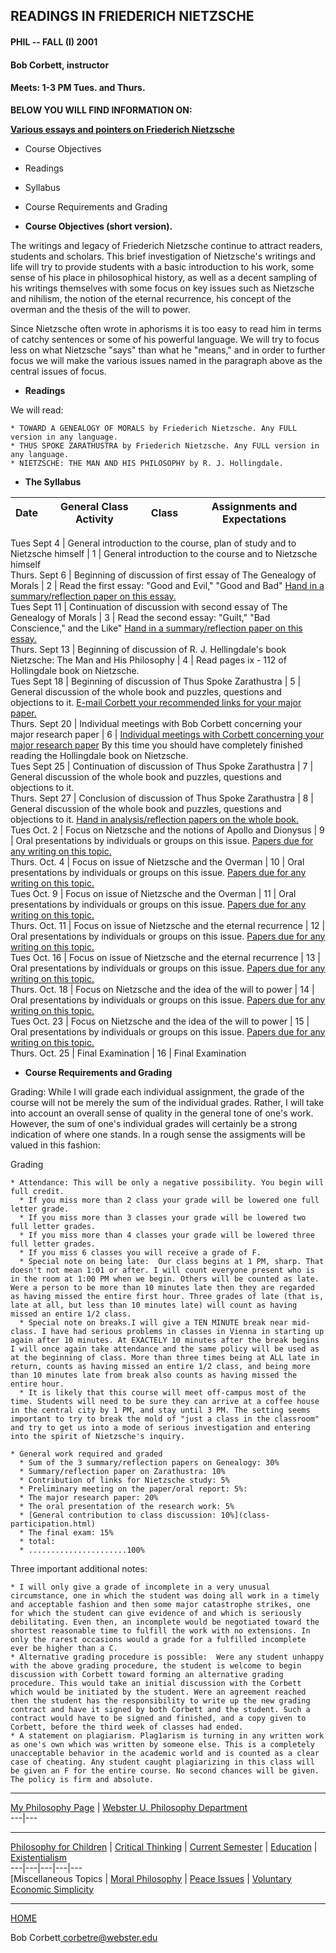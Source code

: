 ## **READINGS IN FRIEDERICH NIETZSCHE**

#### **PHIL -- FALL (I) 2001**

#### **Bob Corbett, instructor**

#### **Meets: 1-3 PM Tues. and Thurs.**

**BELOW YOU WILL FIND INFORMATION ON:**

**[Various essays and pointers on Friederich Nietzsche](nietzsche.html)**

  * Course Objectives 
  * Readings 
  * Syllabus 
  * Course Requirements and Grading 

  * **Course Objectives (short version).**

The writings and legacy of Friederich Nietzsche continue to attract readers,
students and scholars. This brief investigation of Nietzsche's writings and
life will try to provide students with a basic introduction to his work, some
sense of his place in philosophical history, as well as a decent sampling of
his writings themselves with some focus on key issues such as Nietzsche and
nihilism, the notion of the eternal recurrence, his concept of the overman and
the thesis of the will to power.

Since Nietzsche often wrote in aphorisms it is too easy to read him in terms
of catchy sentences or some of his powerful language. We will try to focus
less on what Nietzsche "says" than what he "means," and in order to further
focus we will make the various issues named in the paragraph above as the
central issues of focus.

  * **Readings**

We will read:

    * TOWARD A GENEALOGY OF MORALS by Friederich Nietzsche. Any FULL version in any language. 
    * THUS SPOKE ZARATHUSTRA by Friederich Nietzsche. Any FULL version in any language. 
    * NIETZSCHE: THE MAN AND HIS PHILOSOPHY by R. J. Hollingdale. 

  * **The Syllabus** 

Date |  General Class Activity| Class|  Assignments and Expectations  
---|---|---|---  
  
Tues Sept 4 |  General introduction to the course, plan of study and to
Nietzsche himself |  1 |  General introduction to the course and to Nietzsche
himself  
Thurs. Sept 6 |  Beginning of discussion of first essay of The Genealogy of
Morals |  2 |  Read the first essay: "Good and Evil," "Good and Bad" [Hand in
a summary/reflection paper on this essay.](summary.html)  
Tues Sept 11 |  Continuation of discussion with second essay of The Genealogy
of Morals |  3 |  Read the second essay: "Guilt," "Bad Conscience," and the
Like" [Hand in a summary/reflection paper on this essay.](summary.html)  
Thurs. Sept 13 |  Beginning of discussion of R. J. Hellingdale's book
Nietzsche: The Man and His Philosophy |  4 |  Read pages ix - 112 of
Hollingdale book on Nietzsche.  
Tues Sept 18 |  Beginning of discussion of Thus Spoke Zarathustra |  5 |
General discussion of the whole book and puzzles, questions and objections to
it. [E-mail Corbett your recommended links for your major paper.](links.html)  
Thurs. Sept 20 |  Individual meetings with Bob Corbett concerning your major
research paper |  6 |  [Individual meetings with Corbett concerning your major
research paper](oral.html) By this time you should have completely finished
reading the Hollingdale book on Nietzsche.  
Tues Sept 25 |  Continuation of discussion of Thus Spoke Zarathustra |  7 |
General discussion of the whole book and puzzles, questions and objections to
it.  
Thurs. Sept 27 |  Conclusion of discussion of Thus Spoke Zarathustra |  8 |
General discussion of the whole book and puzzles, questions and objections to
it. [Hand in analysis/reflection papers on the whole book.](zarathustra.html)  
Tues Oct. 2 |  Focus on Nietzsche and the notions of Apollo and Dionysus |  9
|  Oral presentations by individuals or groups on this issue. [Papers due for
any writing on this topic.](paper.html)  
Thurs. Oct. 4 |  Focus on issue of Nietzsche and the Overman |  10 |  Oral
presentations by individuals or groups on this issue. [Papers due for any
writing on this topic.](paper.html)  
Tues Oct. 9 |  Focus on issue of Nietzsche and the Overman |  11 |  Oral
presentations by individuals or groups on this issue. [Papers due for any
writing on this topic.](paper.html)  
Thurs. Oct. 11 |  Focus on issue of Nietzsche and the eternal recurrence |  12
|  Oral presentations by individuals or groups on this issue. [Papers due for
any writing on this topic.](paper.html)  
Tues Oct. 16 |  Focus on issue of Nietzsche and the eternal recurrence |  13 |
Oral presentations by individuals or groups on this issue. [Papers due for any
writing on this topic.](paper.html)  
Thurs. Oct. 18 |  Focus on Nietzsche and the idea of the will to power |  14 |
Oral presentations by individuals or groups on this issue. [Papers due for any
writing on this topic.](paper.html)  
Tues Oct. 23 |  Focus on Nietzsche and the idea of the will to power |  15 |
Oral presentations by individuals or groups on this issue. [Papers due for any
writing on this topic.](paper.html)  
Thurs. Oct. 25 |  Final Examination |  16 |  Final Examination  
  
  * **Course Requirements and Grading**

Grading: While I will grade each individual assignment, the grade of the
course will not be merely the sum of the individual grades. Rather, I will
take into account an overall sense of quality in the general tone of one's
work. However, the sum of one's individual grades will certainly be a strong
indication of where one stands. In a rough sense the assigments will be valued
in this fashion:

Grading

    * Attendance: This will be only a negative possibility. You begin will full credit. 
      * If you miss more than 2 class your grade will be lowered one full letter grade. 
      * If you miss more than 3 classes your grade will be lowered two full letter grades. 
      * If you miss more than 4 classes your grade will be lowered three full letter grades. 
      * If you miss 6 classes you will receive a grade of F. 
      * Special note on being late:  Our class begins at 1 PM, sharp. That doesn't not mean 1:01 or after. I will count everyone present who is in the room at 1:00 PM when we begin. Others will be counted as late. Were a person to be more than 10 minutes late then they are regarded as having missed the entire first hour. Three grades of late (that is, late at all, but less than 10 minutes late) will count as having missed an entire 1/2 class. 
      * Special note on breaks.I will give a TEN MINUTE break near mid-class. I have had serious problems in classes in Vienna in starting up again after 10 minutes. At EXACTELY 10 minutes after the break begins I will once again take attendance and the same policy will be used as at the beginning of class. More than three times being at ALL late in return, counts as having missed an entire 1/2 class, and being more than 10 minutes late from break also counts as having missed the entire hour. 
      * It is likely that this course will meet off-campus most of the time. Students will need to be sure they can arrive at a coffee house in the central city by 1 PM, and stay until 3 PM. The setting seems important to try to break the mold of "just a class in the classroom" and try to get us into a mode of serious investigation and entering into the spirit of Nietzsche's inquiry. 

    * General work required and graded 
      * Sum of the 3 summary/reflection papers on Genealogy: 30% 
      * Summary/reflection paper on Zarathustra: 10% 
      * Contribution of links for Nietzsche study: 5% 
      * Preliminary meeting on the paper/oral report: 5%: 
      * The major research paper: 20% 
      * The oral presentation of the research work: 5% 
      * [General contribution to class discussion: 10%](class-participation.html)
      * The final exam: 15% 
      * total: 
      * ......................100% 

Three important additional notes:

    * I will only give a grade of incomplete in a very unusual circumstance, one in which the student was doing all work in a timely and acceptable fashion and then some major catastrophe strikes, one for which the student can give evidence of and which is seriously debilitating. Even then, an incomplete would be negotiated toward the shortest reasonable time to fulfill the work with no extensions. In only the rarest occasions would a grade for a fulfilled incomplete ever be higher than a C. 
    * Alternative grading procedure is possible:  Were any student unhappy with the above grading procedure, the student is welcome to begin discussion with Corbett toward forming an alternative grading procedure. This would take an initial discussion with the Corbett which would be initiated by the student. Were an agreement reached then the student has the responsibility to write up the new grading contract and have it signed by both Corbett and the student. Such a contract would have to be signed and finished, and a copy given to Corbett, before the third week of classes had ended. 
    * A statement on plagiarism. Plag1arism is turning in any written work as one's own which was written by someone else. This is a completely unacceptable behavior in the academic world and is counted as a clear case of cheating. Any student caught plagiarizing in this class will be given an F for the entire course. No second chances will be given. The policy is firm and absolute.  

* * *

[My Philosophy Page](../../philosophy.html) | [ Webster U. Philosophy
Department](http://www.websteruniv.edu/philosophy/index.html)  
---|---  
  
* * *

[Philosophy for Children](../../children/children.html) | [Critical
Thinking](../../critical/critical.html) | [Current
Semester](../../../index/current.html) |
[Education](../../education/education.html) |
[Existentialism](../existentialism.html)  
---|---|---|---|---  
[Miscellaneous Topics | [ Moral Philosophy](../../moral/moral.html) | [Peace
Issues](../../peace/peace.html) | [ Voluntary Economic
Simplicity](../../simple.html)  
  
* * *

[HOME](../../../index/index.html)

Bob Corbett[ corbetre@webster.edu](mailto:corbetre@webster.edu)

